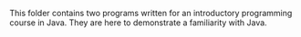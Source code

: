 This folder contains two programs written for an introductory programming course in Java.
They are here to demonstrate a familiarity with Java.